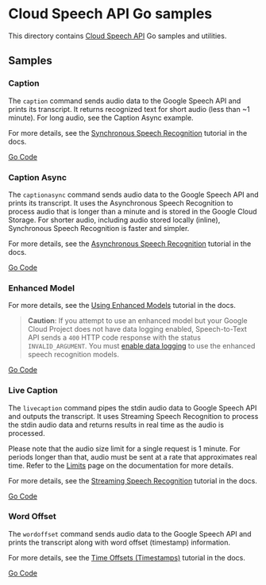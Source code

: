 # Cloud Speech API Go samples

This directory contains [Cloud Speech API](https://cloud.google.com/speech/) Go samples and utilities.

## Samples

### Caption

The `caption` command sends audio data to the Google Speech API and prints its transcript. It returns recognized text for short audio (less than ~1 minute). For long audio, see the Caption Async example.

For more details, see the [Synchronous Speech Recognition](https://cloud.google.com/speech/docs/sync-recognize) tutorial in the docs.

[Go Code](caption)

### Caption Async

The `captionasync` command sends audio data to the Google Speech API and prints its transcript. It uses the Asynchronous Speech Recognition to process audio that is longer than a minute and is stored in the Google Cloud Storage. For shorter audio, including audio stored locally (inline), Synchronous Speech Recognition is faster and simpler.

For more details, see the [Asynchronous Speech Recognition](https://cloud.google.com/speech/docs/async-recognize) tutorial in the docs.

[Go Code](captionasync)

### Enhanced Model

For more details, see the [Using Enhanced Models](https://cloud.google.com/speech-to-text/docs/enhanced-models) tutorial in the docs.

> **Caution**: If you attempt to use an enhanced model but your Google Cloud Project does not have data logging enabled, Speech-to-Text API sends a `400` HTTP code response with the status `INVALID_ARGUMENT`. You must [enable data logging](https://cloud.google.com/speech-to-text/docs/enable-data-logging) to use the enhanced speech recognition models.

[Go Code](enhanced_model)

### Live Caption

The `livecaption` command pipes the stdin audio data to Google Speech API and outputs the transcript. It uses Streaming Speech Recognition to process the stdin audio data and returns results in real time as the audio is processed.

Please note that the audio size limit for a single request is 1 minute. For periods longer than that, audio must be sent at a rate that approximates real time. Refer to the [Limits](https://cloud.google.com/speech/limits) page on the documentation for more details.

For more details, see the [Streaming Speech Recognition](https://cloud.google.com/speech/docs/streaming-recognize) tutorial in the docs.

[Go Code](livecaption)

### Word Offset

The `wordoffset` command sends audio data to the Google Speech API and prints the transcript along with word offset (timestamp) information.

For more details, see the [Time Offsets (Timestamps)](https://cloud.google.com/speech/docs/async-time-offsets) tutorial in the docs.

[Go Code](wordoffset)
